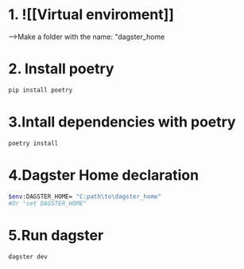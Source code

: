 
# 1. ![[Virtual enviroment]]
-->Make a folder with the name: "dagster_home

# 2. Install poetry

```bash
pip install poetry
```

# 3.Intall dependencies with poetry

```bash
poetry install
```

# 4.Dagster Home declaration
```bash
$env:DAGSTER_HOME= "C:path\to\dagster_home"
#Or "set DAGSTER_HOME"
```

# 5.Run dagster
```bash
dagster dev
```